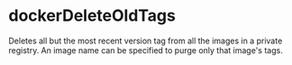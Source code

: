 # dockerDeleteOldTags
Deletes all but the most recent version tag from all the images in a private registry. An image name can be specified to purge only that image's tags. 
